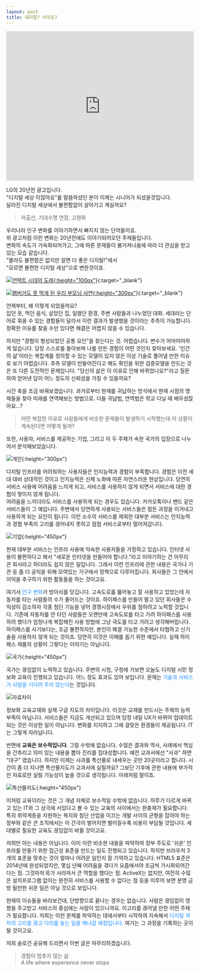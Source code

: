 ```yaml
---
layout: post
title: 돼지털? 아직도?
---
```


<iframe width="100%" height="400" src="https://www.youtube.com/embed/8291mvKHct8" frameborder="0" allowfullscreen></iframe>

LG의 20년전 광고입니다.  
"디지털 세상 이잖아요"를 말씀하셨던 분이 이제는 시니어가 되셨을것입니다.  
달라진 디지털 세상에서 불편함없이 살아가고 계실까요?

> 저출산, 기대수명 연장, 고령화

우리나라 인구 변화를 이야기하면서 빠지지 않는 단어들이죠.  
위 광고처럼 이런 변화는 20년전에도 이야기되어오던 주제들입니다.  
변화의 속도가 가속화되어가고, 그에 따른 문제들이 불거져나옴에 따라
더 관심을 받고 있는 모습 같습니다.  
"몰라도 불편함은 없지만 알면 더 좋은 디지털!"에서  
"모르면 불편한 디지털 세상"으로 변한것이죠.

[![언택트 시대의 도래]({{site.baseurl}}/public/post_imgs/0604/img1.png){:height="100px"}](http://www.ohmynews.com/NWS_Web/View/at_pg.aspx?CNTN_CD=A0002783483){:target="_blank"}

[![햄버거도 못 먹게 된 우리 부모님 사연]({{site.baseurl}}/public/post_imgs/0604/img2.png){:height="300px"}](https://www.mk.co.kr/news/society/view/2022/05/450098/){:target="_blank"}

언제부터, 왜 이렇게 되었을까요?   
입던 옷, 먹던 음식, 살았던 집, 일했던 환경, 주변 사람들과 나누었던 대화. 세대라는 단어로 묶을 수 있는 경험들이 달라서 이런 결과가 발생했을 것이라는 추측이 가능합니다. 정확한 이유를 찾을 수만 있다면 해결은 어렵지 않을 수 있습니다.   

하지만 "경험이 형성되었던 공통 요인"을 찾는다는 것. 어렵습니다. 변수가 어마어마하게 많습니다. 당장 스스로를 돌아보며 나를 만든 경험이 어떤 것인지 찾아보세요. '인간의 삶'이라는 복잡계를 정의할 수 있는 모델이 있지 않은 이상 기술로 풀어낼 만한 이슈로 보기 어렵습니다. 추측 모델이 만들어진다고 해도 확인을 위한 검증모델을 만드는 것은 또 다른 도전적인 문제입니다. "당신의 삶은 이 이유로 인해 바뀌었나요?"라고 질문하여 얻어낸 답이 어느 정도의 신뢰성을 가질 수 있을까요?

시간 축을 조금 바꿔보겠습니다. 과거로부터 현재를 귀납하는 방식에서 현재 시점의 명제들을 찾아 미래를 연역해보는 방법으로. 다들 귀납법, 연역법은 학교 다닐 때 배우셨잖아요...?

>어떤 복잡한 이유로 사람들에게 비슷한 문제들이 발생하기 시작했는데 이 상황이 계속된다면 어떻게 될까? 

또한, 사용자, 서비스를 제공하는 기업, 그리고 이 두 주체가 속한 국가의 입장으로 나누어서 분석해보았습니다.

![개인]({{site.baseurl}}/public/post_imgs/0604/img3.png){:height="300px"}

디지털 인프라를 어려워하는 사용자들은 인지능력과 경험이 부족합니다. 경험은 이전 세대 대비 상대적인 것이고 인지능력은 신체 노화에 따른 자연스러운 현상입니다. 당연히 서비스 사용에 어려움을 느끼게 되고, 서비스를 사용하지 않게 되면서 서비스에 대한 경험이 쌓이지 않게 됩니다.   
어려움을 느끼더라도 서비스를 사용하게 되는 경우도 있습니다. 카카오톡이나 밴드 같은 서비스들이 그 예입니다. 주변에서 당연하게 사용되는 서비스들은 힘든 과정을 이겨내고 사용하게 되는 요인이 됩니다. 이런 소수의 서비스를 제외한 대부분 서비스는 인지능력과 경험 부족의 고리를 끊어내지 못하고 점점 서비스로부터 멀어져갑니다.

![기업]({{site.baseurl}}/public/post_imgs/0604/img4.png){:height="450px"}

현재 대부분 서비스는 인프라 사용에 익숙한 사용자들을 가정하고 있습니다. 인터넷 사용이 불편하다고 해서 "새로운 인터넷을 만들어야 합니다."라고 이야기하는 건 아무리 큰 회사라고 하더라도 쉽지 않은 일입니다. 그래서 이런 인프라에 관한 내용은 국가나 기관 등 좀 더 공익을 위해 모여있는 기구에서 정책으로 다루어집니다. 회사들은 그 안에서 이익을 추구하기 위한 활동들을 하는 것이고요. 

여기서 <font color="dodgerblue">인구 변화</font>가 방아쇠를 당깁니다. 고속도로를 뚫어놓고 잘 사용하고 있었는데 자동차를 타는 사람들의 수가 줄어드는 것이죠. 하이패스를 만들어 팔고 있던 회사들은 수익성이 감소하자 각종 첨단 기능을 넣어 경쟁시장에서 우위를 점하려고 노력할 것입니다. 기존에 자동차를 안 타던 사람들은 오랜만에 고속도로를 타고 가려 하이패스를 사용하려 했다가 엄청나게 복잡해진 사용 방법에 그냥 국도를 타고 가려고 생각해버립니다. 하이패스를 사기보다는, 조금 불편하지만, 본인이 해결 가능한 수준에서 타협하고 신기술을 사용하지 않게 되는 것이죠. 당연히 이것은 이해를 돕기 위한 예입니다. 실제 하이패스 제품의 상황이 그렇다는 이야기는 아닙니다.

![국가]({{site.baseurl}}/public/post_imgs/0604/img5.png){:height="450px"}

국가는 끊임없이 노력하고 있습니다. 주변의 시청, 구청에 가보면 오늘도 디지털 시민 정보화 교육이 진행되고 있습니다. 어느 정도 효과도 있어 보입니다. 문제는 <font color="dodgerblue">기술과 서비스가 사람을 기다려 주지 않는다</font>는 것입니다. 

![자료차이]({{site.baseurl}}/public/post_imgs/0604/img7.png)

정보화 교육교재와 실제 구글 지도의 차이입니다. 이것은 교재를 만드시는 주체의 능력 부족이 아닙니다. 서비스들은 지금도 개선되고 있으며 당장 내일 UX가 바뀌어 업데이트 되는 것은 이상한 일이 아닙니다. 변화를 지지하고 그에 걸맞은 환경들이 제공됩니다. IT는 그렇게 자라납니다. 

반면에 **교육은 보수적입니다**. 그럴 수밖에 없습니다. 수많은 결과와 역사, 사례에서 핵심을 간추리고 의미 있는 내용을 뽑아 진리를 집대성합니다. 예전 교과서에선 "사과" 하면 "대구" 였습니다. 하지만 이제는 사과를 특산물로 내세우는 곳만 20곳이라고 합니다. 시간이 좀 더 지나면 특산물지도가 교과서에 실릴까요? 그보단 기후에 관한 내용에 부가적인 자료로만 실릴 가능성이 높을 것으로 생각됩니다. 아래처럼 말이죠.

![특산물지도]({{site.baseurl}}/public/post_imgs/0604/img6.png){:height="450px"}

이처럼 교육이라는 것은 그 개념 자체로 보수적일 수밖에 없습니다. 하루가 다르게 바뀌고 있는 IT와 그 상극에 서있다고 볼 수 있는 교육의 사이에서는 완충재가 필요합니다. 특히 취약계층을 지원하는 복지와 첨단 산업을 이끄는 개발 사이의 균형을 잡아야 하는 정부와 같은 큰 조직에서는 이 간극이 벌어지면 벌어질수록 비용이 부담될 것입니다. 세대별로 필요한 교육도 끊임없이 바뀔 것이고요.

저희만 아는 내용은 아닙니다. 이미 이런 비슷한 내용을 파악하여 정부 주도로 '쉬운' 인프라를 만들기 위한 접근성 표준을 만드는 일도 진행되고 있습니다. 하지만 브라우저 3개의 표준을 맞추는 것이 얼마나 어려운 일인지 잘 기억하고 있습니다. HTML5 표준은 2014년에 완성되었지만, 몇십 년째 어려움을 겪다가 요즘에서야 조금씩 가시화되어간다는 점. 그것마저 IE가 사라져서 큰 역할을 했다는 점. ActiveX는 없지만, 여전히 수많은 설치프로그램 없이는 완전히 서비스를 사용할 수 없다는 점 등을 미루어 보면 분명 금방 될만한 쉬운 일은 아닐 것으로 보입니다.

현재의 이슈들을 바라보건대, 단방향으로 끝나는 경우는 없습니다. 사람은 끊임없이 영향을 주고받고 서비스의 중심에는 사람이 있으니까요. 이고리를 끊어낼 만한 어떤 주체가 필요합니다. 저희는 이런 문제를 파악하는 데에서부터 시작하여 지속해서 <font color="dodgerblue">디지털 격차의 고리를 끊고 다리를 놓는 일을 해나갈 예정입니다.</font> 여기는 그 과정을 기록하는 곳이 될 것이고요.

저희 슬로건 공유해 드리면서 이번 글은 마무리하겠습니다.

> 경험이 멈추지 않는 삶   
A life where experience never stops




